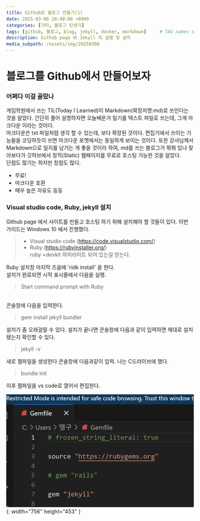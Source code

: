 ```yaml
---
title: Github로 블로그 만들기(1)
date: 2025-03-08 20:40:00 +0900
categories: [기타, 블로그 탄생기]
tags: [github, 블로그, blog, jekyll, docker, markdown]     # TAG names should always be lowercase
description: Github page 와 Jekyll 의 설명 및 설치
media_subpath: /assets/img/20250308
---
```


# 블로그를 Github에서 만들어보자
  ### 어쩌다 이걸 골랐나
  게임학원에서 쓰는 TIL(Today I Learned)이 Markdown(확장자명:md)로 쓰인다는 것을 알았다. 간단히 풀어 설명하자면 오늘배운거 일기를 텍스트 파일로 쓰는데, 그게 마크다운 이라는 것이다. <br>마크다운은 txt 파일처럼 생각 할 수 있는데, 보다 확장된 것이다. 편집기에서 쓰이는 기능들을 코딩하듯이 쓰면 마크다운 포멧에서는 동일하게 보이는 것이다. 또한 강사님께서 Markdown으로 일지를 남기는 게 좋을 것이라 하여, md를 쓰는 블로그가 뭐뭐 있나 찾아보다가 깃허브에서 정적(Static) 웹페이지를 무료로 호스팅 가능한 것을 알았다.<br>단점도 많기는 하지만 장점도 많다.

  - 무료!
  - 마크다운 호환
  - 매우 높은 자유도 등등

  ### Visual studio code, Ruby, jekyll 설치

  Github page 에서 사이트를 만들고 호스팅 하기 위해 설치해야 할 것들이 있다. 이번 가이드는 Windows 10 에서 진행했다.

  >- Visual studio code (https://code.visualstudio.com/)
  >- Ruby (https://rubyinstaller.org/) <br>ruby +devkit 하이라이트 되어 있는걸 받는다.

Ruby 설치창 마지막 즈음에 'ridk install' 을 한다.
<br>설치가 완료되면 시작 표시줄에서 다음을 실행.
>Start command prompt with Ruby

<br>콘솔창에 다음을 입력한다.

>gem install jekyll bundler

설치가 좀 오래걸릴 수 있다. 설치가 끝나면 콘솔창에 다음과 같이 입력하면 제대로 설치됐는지 확인할 수 있다.

>jekyll -v

새로 젬파일을 생성한다 콘솔창에 다음과같이 입력. 나는 C드라이브에 했다.
>bundle init

이후 젬파일을 vs code로 열어서 편집한다.

![Desktop View](/assets/img/20250308/1.png){: width="756" height="453" }


